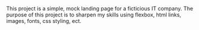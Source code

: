 This project is a simple, mock landing page for a ficticious IT company. The purpose of this project is to sharpen my skills using flexbox, html links, images, fonts, css styling, ect. 